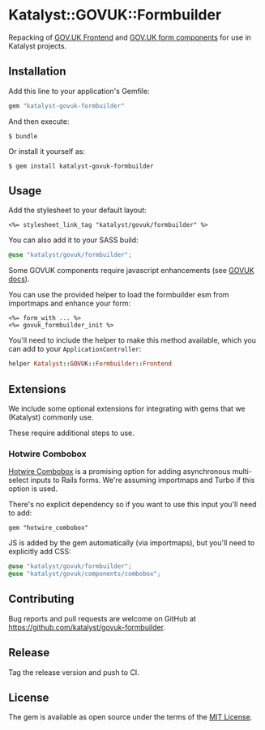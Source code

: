 # Katalyst::GOVUK::Formbuilder

Repacking of [GOV.UK Frontend](https://frontend.design-system.service.gov.uk) and
[GOV.UK form components](https://govuk-form-builder.netlify.app) for use in Katalyst projects.

## Installation

Add this line to your application's Gemfile:

```ruby
gem "katalyst-govuk-formbuilder"
```

And then execute:

    $ bundle

Or install it yourself as:

    $ gem install katalyst-govuk-formbuilder

## Usage

Add the stylesheet to your default layout:

```erb
<%= stylesheet_link_tag "katalyst/govuk/formbuilder" %>
```

You can also add it to your SASS build:

```scss
@use "katalyst/govuk/formbuilder";
```

Some GOVUK components require javascript enhancements 
(see [GOVUK docs](https://frontend.design-system.service.gov.uk/get-started/#5-get-the-javascript-working)).

You can use the provided helper to load the formbuilder esm from importmaps and enhance your form:

```erb
<%= form_with ... %>
<%= govuk_formbuilder_init %>
```

You'll need to include the helper to make this method available, which you can add to your `ApplicationController`:

```ruby
helper Katalyst::GOVUK::Formbuilder::Frontend
```

## Extensions

We include some optional extensions for integrating with gems that we (Katalyst) commonly use.

These require additional steps to use.

### Hotwire Combobox

[Hotwire Combobox](https://hotwirecombobox.com) is a promising option for adding asynchronous multi-select inputs to
Rails forms. We're assuming importmaps and Turbo if this option is used.

There's no explicit dependency so if you want to use this input you'll need to add:

```
gem "hotwire_combobox"
```

JS is added by the gem automatically (via importmaps), but you'll need to explicitly add CSS:

```scss
@use "katalyst/govuk/formbuilder";
@use "katalyst/govuk/components/combobox";
```

## Contributing

Bug reports and pull requests are welcome on GitHub at https://github.com/katalyst/govuk-formbuilder.

## Release

Tag the release version and push to CI.

## License

The gem is available as open source under the terms of the [MIT License](https://opensource.org/licenses/MIT).
